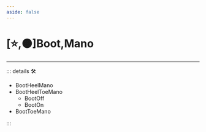 ```yaml
---
aside: false
---
```

# [⭐,🟠]<labor>Boot</labor>,<motor>Mano</motor>

---

<!-- =================================================== -->
<!-- =================================================== -->
<!-- =================================================== -->
<!-- =================================================== -->
<!-- =================================================== -->
::: details 🛠

- BootHeelMano
- BootHeelToeMano
    - BootOff
    - BootOn
- BootToeMano

:::
